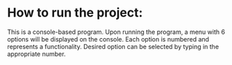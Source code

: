 # How to run the project:

This is a console-based program. Upon running the program, a menu with 6 options will be displayed on the console. Each option is numbered and represents a functionality. Desired option can be selected by typing in the appropriate number.
